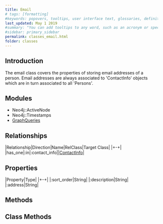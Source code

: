 ```yaml
---
title: Email
# tags: [formatting]
#keywords: popovers, tooltips, user interface text, glossaries, definitions
last_updated: May 1 2019
#summary: "You can add tooltips to any word, such as an acronym or specialized term. Tooltips work well for glossary definitions, because you don't have to keep repeating the definition, nor do you assume the reader already knows the word's meaning."
#sidebar: primary_sidebar
permalink: classes_email.html
folder: classes
---
```


## Introduction

The email class covers the properties of storing email addresses of a person. Email addresses are always associated to 'ContactInfo' objects which are in turn associated to all 'Persons'.

## Modules

* Neo4j::ActiveNode
* Neo4j::Timestamps
* [GraphQueries](/modules_graph_queries.html)

## Relationships

|Relationship|Direction|Name|RelClass|Target Class|
|+-+|
|has_one|:in|:contact_info||[ContactInfo](/classes_contact_info.html)|

## Properties

|Property|Type|
|+-+|
|:sort_order|String|
|:description|String|
|:address|String|

## Methods

## Class Methods
